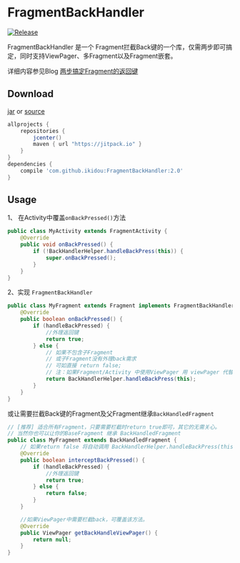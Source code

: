 # FragmentBackHandler

[![Release](https://jitpack.io/v/ikidou/FragmentBackHandler.svg)](https://jitpack.io/#ikidou/FragmentBackHandler)

FragmentBackHandler 是一个 Fragment拦截Back键的一个库，仅需两步即可搞定，同时支持ViewPager、多Fragment以及Fragment嵌套。

详细内容参见Blog [两步搞定Fragment的返回键](http://www.jianshu.com/p/fff1ef649fc0)
## Download 
[jar](https://jitpack.io/com/github/ikidou/FragmentBackHandler/2.0/FragmentBackHandler-2.0.jar) or [source](https://jitpack.io/com/github/ikidou/FragmentBackHandler/2.0/FragmentBackHandler-2.0-sources.jar)

```gradle
allprojects {
	repositories {
	    jcenter()
		maven { url "https://jitpack.io" }
	}
}
dependencies {
    compile 'com.github.ikidou:FragmentBackHandler:2.0'
}
```

## Usage

1、 在Activity中覆盖`onBackPressed()`方法
```java
public class MyActivity extends FragmentActivity {
    @Override
    public void onBackPressed() {
        if (!BackHandlerHelper.handleBackPress(this)) {
            super.onBackPressed();
        }
    }
}
```

2、实现 `FragmentBackHandler`

```java
public class MyFragment extends Fragment implements FragmentBackHandler {
    @Override
    public boolean onBackPressed() {
        if (handleBackPressed) {
            //外理返回键
            return true;
        } else {
            // 如果不包含子Fragment
            // 或子Fragment没有外理back需求
            // 可如直接 return false;
            // 注：如果Fragment/Activity 中使用ViewPager 用 viewPager 代替 this
            return BackHandlerHelper.handleBackPress(this);
        }
    }
}
```

或让需要拦截Back键的Fragment及父Fragment继承`BackHandledFragment`

```java
// [推荐] 适合所有Fragment，只要需要栏截时return true即可，其它的无需关心。
// 当然你也可以让你的BaseFragment 继承 BackHandledFragment
public class MyFragment extends BackHandledFragment {
    // 如果return false 将自动调用 BackHandlerHelper.handleBackPress(this);
    @Override
    public boolean interceptBackPressed() {
        if (handleBackPressed) {
            //外理返回键
            return true;
        } else {
            return false;
        }
    }

    //如果ViewPager中需要栏截back，可覆盖该方法。
    @Override
    public ViewPager getBackHandleViewPager() {
        return null;
    }
}
```